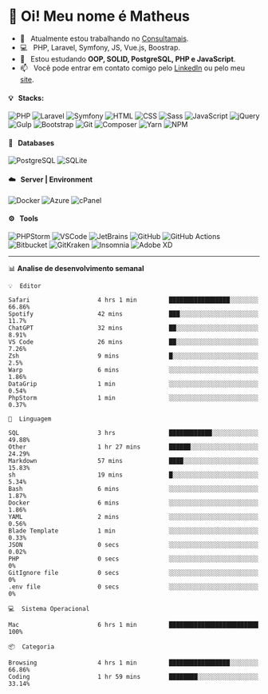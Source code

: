 # 👋 Oi! Meu nome é Matheus

- 🔭 &nbsp; Atualmente estou trabalhando no [Consultamais](https://consultamais.com.br/).
- 💻 &nbsp; PHP, Laravel, Symfony, JS, Vue.js, Boostrap.
- 🌱 &nbsp; Estou estudando **OOP, SOLID, PostgreSQL, PHP e JavaScript**.
- 📫 &nbsp; Você pode entrar em contato comigo pelo [LinkedIn](https://www.linkedin.com/in/matheuscamargoxavier/) ou pelo meu [site](https://matheuscamargo.co).

#### 💡 &nbsp; Stacks:
![PHP](https://img.shields.io/badge/-PHP-777BB4?&logo=php&logoColor=FFFFFF)
![Laravel](https://img.shields.io/badge/-Laravel-FF2D20?&logo=laravel&logoColor=FFFFFF)
![Symfony](https://img.shields.io/badge/-Symfony-000000?&logo=symfony&logoColor=FFFFFF)
![HTML](https://img.shields.io/badge/-HTML-E34F26?&logo=html5&logoColor=FFFFFF)
![CSS](https://img.shields.io/badge/-CSS-1572B6?&logo=css3&logoColor=FFFFFF)
![Sass](https://img.shields.io/badge/-Sass-CC6699?&logo=sass&logoColor=FFFFFF)
![JavaScript](https://img.shields.io/badge/-JavaScript-F7DF1E?&logo=javascript&logoColor=FFFFFF)
![jQuery](https://img.shields.io/badge/-jQuery-0769AD?&logo=jquery&logoColor=FFFFFF)
![Gulp](https://img.shields.io/badge/-Gulp-CF4647?&logo=gulp&logoColor=FFFFFF)
![Bootstrap](https://img.shields.io/badge/-Bootstrap-7952B3?&logo=bootstrap&logoColor=FFFFFF)
![Git](https://img.shields.io/badge/-Git-F05032?&logo=git&logoColor=FFFFFF)
![Composer](https://img.shields.io/badge/-Composer-885630?&logo=composer&logoColor=FFFFFF)
![Yarn](https://img.shields.io/badge/-Yarn-2C8EBB?&logo=yarn&logoColor=FFFFFF)
![NPM](https://img.shields.io/badge/-npm-CB3837?&logo=npm&logoColor=FFFFFF)

#### 💾 &nbsp; Databases
![PostgreSQL](https://img.shields.io/badge/-PostgreSQL-336791?&logo=PostgreSQL&logoColor=FFFFFF)
![SQLite](https://img.shields.io/badge/-SQLite-003B57?&logo=SQLite&logoColor=FFFFFF)

#### ☁️ &nbsp; Server | Environment
![Docker](https://img.shields.io/badge/-Docker-2496ED?&logo=docker&logoColor=FFFFFF)
![Azure](https://img.shields.io/badge/-Azure-0089D6?&logo=microsoft%20azure&logoColor=FFFFFF)
![cPanel](https://img.shields.io/badge/-cPanel-FF6C2C?&logo=cpanel&logoColor=FFFFFF)

#### ⚙️ &nbsp; Tools
![PHPStorm](https://img.shields.io/badge/-PHPStorm-000000?&logo=PHPStorm&logoColor=FFFFFF)
![VSCode](https://img.shields.io/badge/-VSCode-007ACC?&logo=Visual%20Studio%20Code&logoColor=FFFFFF) 
![JetBrains](https://img.shields.io/badge/-JetBrains-000000?&logo=jetbrains&logoColor=FFFFFF) 
![GitHub](https://img.shields.io/badge/-GitHub-181717?&logo=github&logoColor=FFFFFF) 
![GitHub Actions](https://img.shields.io/badge/-GitHub%20Actions-181717?&logo=GitHub%20Actions&logoColor=FFFFFF) 
![Bitbucket](https://img.shields.io/badge/-Bitbucket-0052CC?&logo=bitbucket&logoColor=FFFFFF)
![GitKraken](https://img.shields.io/badge/-GitKraken-179287?&logo=GitKraken&logoColor=FFFFFF)
![Insomnia](https://img.shields.io/badge/-Insomnia-5849BE?&logo=Insomnia&logoColor=FFFFFF)
![Adobe XD](https://img.shields.io/badge/-Adobe%20XD-FF61F6?&logo=adobe%20xd&logoColor=FFFFFF) 
_______

📊  **Analise de desenvolvimento semanal**
```text
💡  Editor

Safari                   4 hrs 1 min         █████████████████░░░░░░░░     66.86%
Spotify                  42 mins             ███░░░░░░░░░░░░░░░░░░░░░░      11.7%
ChatGPT                  32 mins             ██░░░░░░░░░░░░░░░░░░░░░░░      8.91%
VS Code                  26 mins             ██░░░░░░░░░░░░░░░░░░░░░░░      7.26%
Zsh                      9 mins              █░░░░░░░░░░░░░░░░░░░░░░░░       2.5%
Warp                     6 mins              ░░░░░░░░░░░░░░░░░░░░░░░░░      1.86%
DataGrip                 1 min               ░░░░░░░░░░░░░░░░░░░░░░░░░      0.54%
PhpStorm                 1 min               ░░░░░░░░░░░░░░░░░░░░░░░░░      0.37%
```
```text
💬  Linguagem

SQL                      3 hrs               ████████████░░░░░░░░░░░░░     49.88%
Other                    1 hr 27 mins        ██████░░░░░░░░░░░░░░░░░░░     24.29%
Markdown                 57 mins             ████░░░░░░░░░░░░░░░░░░░░░     15.83%
sh                       19 mins             █░░░░░░░░░░░░░░░░░░░░░░░░      5.34%
Bash                     6 mins              ░░░░░░░░░░░░░░░░░░░░░░░░░      1.87%
Docker                   6 mins              ░░░░░░░░░░░░░░░░░░░░░░░░░      1.86%
YAML                     2 mins              ░░░░░░░░░░░░░░░░░░░░░░░░░      0.56%
Blade Template           1 min               ░░░░░░░░░░░░░░░░░░░░░░░░░      0.33%
JSON                     0 secs              ░░░░░░░░░░░░░░░░░░░░░░░░░      0.02%
PHP                      0 secs              ░░░░░░░░░░░░░░░░░░░░░░░░░         0%
GitIgnore file           0 secs              ░░░░░░░░░░░░░░░░░░░░░░░░░         0%
.env file                0 secs              ░░░░░░░░░░░░░░░░░░░░░░░░░         0%
```
```text
💻  Sistema Operacional

Mac                      6 hrs 1 min         █████████████████████████       100%
```
```text
📦  Categoria

Browsing                 4 hrs 1 min         █████████████████░░░░░░░░     66.86%
Coding                   1 hr 59 mins        ████████░░░░░░░░░░░░░░░░░     33.14%
```
